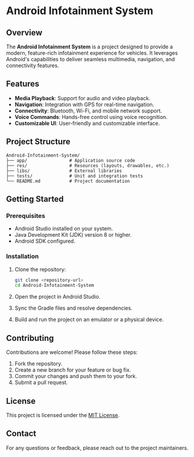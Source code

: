 # Android Infotainment System

## Overview

The **Android Infotainment System** is a project designed to provide a modern, feature-rich infotainment experience for vehicles. It leverages Android's capabilities to deliver seamless multimedia, navigation, and connectivity features.

## Features

- **Media Playback**: Support for audio and video playback.
- **Navigation**: Integration with GPS for real-time navigation.
- **Connectivity**: Bluetooth, Wi-Fi, and mobile network support.
- **Voice Commands**: Hands-free control using voice recognition.
- **Customizable UI**: User-friendly and customizable interface.

## Project Structure

```
Android-Infotainment-System/
├── app/                # Application source code
├── res/                # Resources (layouts, drawables, etc.)
├── libs/               # External libraries
├── tests/              # Unit and integration tests
└── README.md           # Project documentation
```

## Getting Started

### Prerequisites

- Android Studio installed on your system.
- Java Development Kit (JDK) version 8 or higher.
- Android SDK configured.

### Installation

1. Clone the repository:
   ```sh
   git clone <repository-url>
   cd Android-Infotainment-System
   ```

2. Open the project in Android Studio.

3. Sync the Gradle files and resolve dependencies.

4. Build and run the project on an emulator or a physical device.

## Contributing

Contributions are welcome! Please follow these steps:

1. Fork the repository.
2. Create a new branch for your feature or bug fix.
3. Commit your changes and push them to your fork.
4. Submit a pull request.

## License

This project is licensed under the [MIT License](LICENSE).

## Contact

For any questions or feedback, please reach out to the project maintainers.